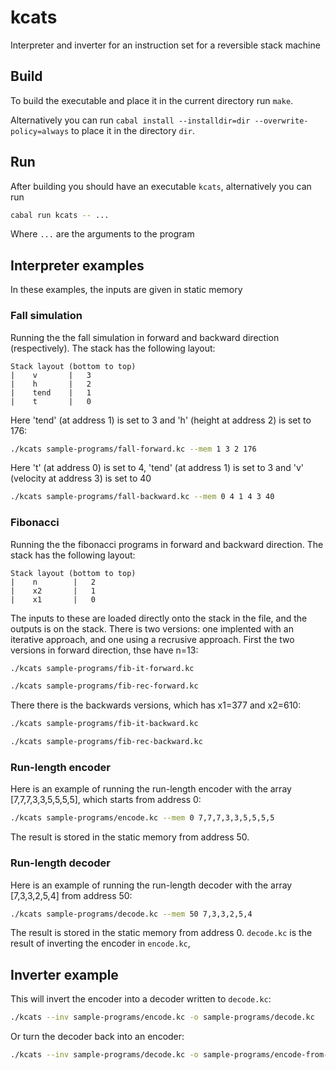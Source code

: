 # kcats
Interpreter and inverter for an instruction set for a reversible stack machine

## Build
To build the executable and place it in the current directory run `make`.

Alternatively you can run `cabal install --installdir=dir --overwrite-policy=always` to place it in the directory `dir`.

## Run
After building you should have an executable `kcats`, alternatively you can run
```sh
cabal run kcats -- ...
```
Where `...` are the arguments to the program

## Interpreter examples
In these examples, the inputs are given in static memory

### Fall simulation
Running the the fall simulation in forward and backward direction (respectively). The stack has the following layout:

    Stack layout (bottom to top)
    |    v       |   3 
    |    h       |   2
    |    tend    |   1
    |    t       |   0

Here 'tend' (at address 1) is set to 3 and 'h' (height at address 2) is set to 176:
```sh
./kcats sample-programs/fall-forward.kc --mem 1 3 2 176 
```

Here 't' (at address 0) is set to 4, 'tend' (at address 1) is set to 3 and 'v' (velocity at address 3) is set to 40
```sh
./kcats sample-programs/fall-backward.kc --mem 0 4 1 4 3 40
```

### Fibonacci
Running the the fibonacci programs in forward and backward direction. The stack has the following layout:

    Stack layout (bottom to top)
    |    n        |   2
    |    x2       |   1
    |    x1       |   0

The inputs to these are loaded directly onto the stack in the file, and the outputs is on the stack. There is two versions: one implented with an iterative approach, and one using a recrusive approach. First the two versions in forward direction, thse have n=13:
```sh
./kcats sample-programs/fib-it-forward.kc
```
```sh
./kcats sample-programs/fib-rec-forward.kc
```
There there is the backwards versions, which has x1=377 and x2=610:
```sh
./kcats sample-programs/fib-it-backward.kc
```
```sh
./kcats sample-programs/fib-rec-backward.kc
```


### Run-length encoder
Here is an example of running the run-length encoder with the array [7,7,7,3,3,5,5,5,5], which starts from address 0:
```sh
./kcats sample-programs/encode.kc --mem 0 7,7,7,3,3,5,5,5,5
```
The result is stored in the static memory from address 50.

### Run-length decoder
Here is an example of running the run-length decoder with the array [7,3,3,2,5,4] from address 50:
```sh
./kcats sample-programs/decode.kc --mem 50 7,3,3,2,5,4
```
The result is stored in the static memory from address 0.
`decode.kc` is the result of inverting the encoder in `encode.kc`,

## Inverter example
This will invert the encoder into a decoder written to `decode.kc`:
```sh
./kcats --inv sample-programs/encode.kc -o sample-programs/decode.kc 
```
Or turn the decoder back into an encoder:
```sh
./kcats --inv sample-programs/decode.kc -o sample-programs/encode-from-decode.kc 
```